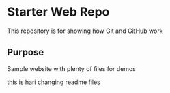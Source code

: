 # Starter Web Repo

This repository is for showing how Git and GitHub work

## Purpose

Sample website with plenty of files for demos

this is hari changing readme files
